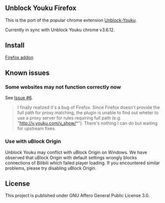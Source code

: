 ## Unblock Youku Firefox

This is the port of the popular chrome extension [Unblock-Youku](https://github.com/uku/Unblock-Youku).

Currently in sync with Unblock Youku chrome v3.6.12.

## Install

[Firefox addon](https://addons.mozilla.org/en-US/firefox/addon/unblock-youku-firefox/)

## Known issues

### Some websites may not function correctly now

See [Issue #6](https://github.com/chenzhekl/unblock-youku-firefox/issues/6).

> I finally realized it's a bug of Firefox. Since Firefox doesn't provide the full path for proxy matching, the plugin is unable to find out wheter to use a proxy server for rules requiring full path (e.g. "http://v.youku.com/v_show/*"). There's nothing I can do but waiting for upstream fixes.


### Use with uBlock Origin

Unblock Youku may conflict with uBlock Origin on Windows. We have observed that uBlock Origin with default settings wrongly blocks connections of Bilibili which failed player loading. If you encountered similar problems, please try disabling uBlock Origin.

## License

This project is published under GNU Affero General Public License 3.0.

